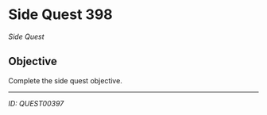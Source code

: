 # Side Quest 398

*Side Quest*

## Objective
Complete the side quest objective.

---
*ID: QUEST00397*